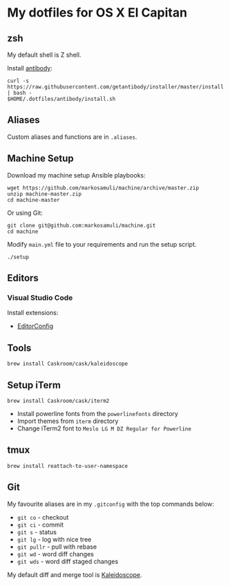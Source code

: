 My dotfiles for OS X El Capitan
===============================

zsh
---

My default shell is Z shell.

Install [antibody](https://github.com/getantibody/antibody):

```
curl -s https://raw.githubusercontent.com/getantibody/installer/master/install | bash -
$HOME/.dotfiles/antibody/install.sh
```

Aliases
-------

Custom aliases and functions are in `.aliases`.

Machine Setup
-------------

Download my machine setup Ansible playbooks:

```
wget https://github.com/markosamuli/machine/archive/master.zip
unzip machine-master.zip
cd machine-master
```

Or using Git:

```
git clone git@github.com:markosamuli/machine.git
cd machine
```

Modify `main.yml` file to your requirements and run the setup script.

```
./setup
```

Editors
-------

### Visual Studio Code 

Install extensions:

- [EditorConfig](https://marketplace.visualstudio.com/items?itemName=EditorConfig.EditorConfig)

Tools
-----

```
brew install Caskroom/cask/kaleidoscope
```

Setup iTerm
-----------

```
brew install Caskroom/cask/iterm2
```

- Install powerline fonts from the `powerlinefonts` directory
- Import themes from `iterm` directory
- Change iTerm2 font to `Meslo LG M DZ Regular for Powerline`

tmux
----

```
brew install reattach-to-user-namespace
```

Git
---

My favourite aliases are in my `.gitconfig` with the top commands below:

- `git co` - checkout
- `git ci` - commit
- `git s` - status
- `git lg` - log with nice tree
- `git pullr` - pull with rebase
- `git wd` - word diff changes
- `git wds` - word diff staged changes

My default diff and merge tool is [Kaleidoscope](http://www.kaleidoscopeapp.com/).

